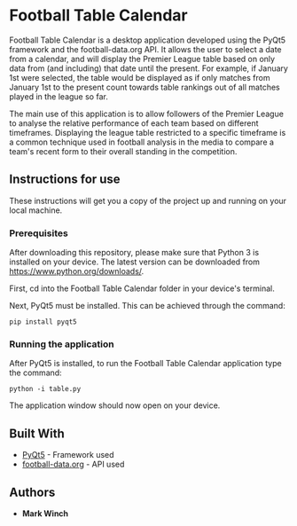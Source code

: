 # Football Table Calendar

Football Table Calendar is a desktop application developed using the PyQt5 framework and the football-data.org API. It allows the user to select a date from a calendar, and will display the
Premier League table based on only data from (and including) that date until the present. For example,
if January 1st were selected, the table would be displayed as if only matches from January 1st to the present count towards table rankings out of all matches played in the league so far.

The main use of this application is to allow followers of the Premier League to analyse the relative
performance of each team based on different timeframes. Displaying the league table restricted to 
a specific timeframe is a common technique used in football analysis in the media to compare a team's 
recent form to their overall standing in the competition.

## Instructions for use

These instructions will get you a copy of the project up and running on your local machine.

### Prerequisites

After downloading this repository, please make sure that Python 3 is installed on your device. The latest version can be downloaded from https://www.python.org/downloads/.

First, cd into the Football Table Calendar folder in your device's terminal. 

Next, PyQt5 must be installed. This can be achieved through the command: 

```
pip install pyqt5
```

### Running the application

After PyQt5 is installed, to run the Football Table Calendar application type the command: 

```
python -i table.py
```

The application window should now open on your device.

## Built With

* [PyQt5](https://doc.qt.io/qtforpython/) - Framework used
* [football-data.org](https://www.football-data.org/) - API used

## Authors

* **Mark Winch**
